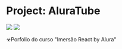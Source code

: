 # Project: AluraTube
<div stye="display:flex; flex-direction: row">
<img src="https://img.shields.io/badge/license-MIT-green" />
<a href="https://www.linkedin.com/in/euthiagosr/">
<img src="https://img.shields.io/badge/Social-Linkedin-blue" />
</a>
</div>

☣Porfolio do curso "Imersão React by Alura"

